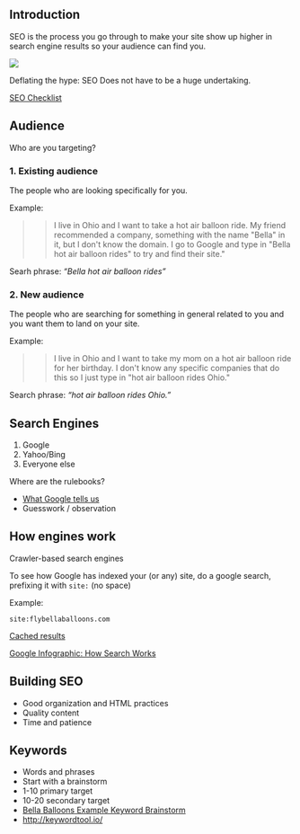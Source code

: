 <!--
Infographic: http://www.nerdwallet.com/blog/2014/best-cities-female-entrepreneurs/
-->

## Introduction
SEO is the process you go through to make your site show up higher in search engine results so your audience can find you.

<img src='http://thewc.co/images/tasks/seo-search-results-ranked.png'>      

Deflating the hype: SEO Does not have to be a huge undertaking.

[SEO Checklist](http://thewc.co.s3.amazonaws.com/challenges/seo-checklist.pdf)

## Audience

Who are you targeting?
 
### 1. Existing audience

The people who are looking specifically for you.

Example:
>> I live in Ohio and I want to take a hot air balloon ride. My friend recommended a company, something with the name "Bella" in it, but I don't know the domain. I go to Google and type in "Bella hot air balloon rides" to try and find their site."

Searh phrase: *&ldquo;Bella hot air balloon rides&rdquo;*

### 2. New audience

The people who are searching for something in general related to you and you want them to land on your site.

Example: 
>> I live in Ohio and I want to take my mom on a hot air balloon ride for her birthday. I don't know any specific companies that do this so I just type in "hot air balloon rides Ohio."

Search phrase: *&ldquo;hot air balloon rides Ohio.&rdquo;*



## Search Engines

1. Google
2. Yahoo/Bing
3. Everyone else

Where are the rulebooks?

* [What Google tells us](https://static.googleusercontent.com/external_content/untrusted_dlcp/www.google.com/en/us/webmasters/docs/search-engine-optimization-starter-guide.pdf)
* Guesswork / observation



## How engines work

Crawler-based search engines

To see how Google has indexed your (or any) site, do a google search, prefixing it with `site:` (no space)

Example:

`site:flybellaballoons.com`

[Cached results](http://thewc.co/images/tasks/seo-cache.png)

[Google Infographic: How Search Works](http://www.google.com/insidesearch/howsearchworks/thestory/)




## Building SEO

* Good organization and HTML practices
* Quality content
* Time and patience




## Keywords
* Words and phrases
* Start with a brainstorm
* 1-10 primary target
* 10-20 secondary target
* [Bella Balloons Example Keyword Brainstorm](http://thewc.co/images/tasks/seo-whiteboard.jpg)
* <http://keywordtool.io/>




